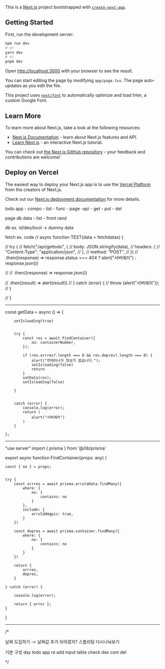 This is a [Next.js](https://nextjs.org/) project bootstrapped with [`create-next-app`](https://github.com/vercel/next.js/tree/canary/packages/create-next-app).

## Getting Started

First, run the development server:

```bash
npm run dev
# or
yarn dev
# or
pnpm dev
```

Open [http://localhost:3000](http://localhost:3000) with your browser to see the result.

You can start editing the page by modifying `app/page.tsx`. The page auto-updates as you edit the file.

This project uses [`next/font`](https://nextjs.org/docs/basic-features/font-optimization) to automatically optimize and load Inter, a custom Google Font.

## Learn More

To learn more about Next.js, take a look at the following resources:

- [Next.js Documentation](https://nextjs.org/docs) - learn about Next.js features and API.
- [Learn Next.js](https://nextjs.org/learn) - an interactive Next.js tutorial.

You can check out [the Next.js GitHub repository](https://github.com/vercel/next.js/) - your feedback and contributions are welcome!

## Deploy on Vercel

The easiest way to deploy your Next.js app is to use the [Vercel Platform](https://vercel.com/new?utm_medium=default-template&filter=next.js&utm_source=create-next-app&utm_campaign=create-next-app-readme) from the creators of Next.js.

Check out our [Next.js deployment documentation](https://nextjs.org/docs/deployment) for more details.

todo
app - compo - list
    - func
    - page
    -api - get
         - put
         - del

page db data - list - front rand

db ex. id/des/bool  -> dummy data

fetch ex. code
// async function TEST(data = fetchdatas)  {

//   try {
//       fetch("/api/gettodo", {
//           body: JSON.stringify(data),
//           headers: {
//               "Content-Type": "application/json",
//           },
//           method: "POST",
//       })
//           .then((response) => response.status === 404 ? alert("서버에러") : response.json())

//           // .then((response) => response.json())

//           .then((result) => alert(result))
//   } catch (error) {
//       throw (alert("서버에러"));
//   }

// }


-----

  const getData = async () => {

        setIsloading(true)


        try {
            const res = await FindContainer({
                no: containerNumber,
            });

            if (res.arrres?.length === 0 && res.depres?.length === 0) {
                alert("컨테이너가 정보가 없습니다.");
                setIsloading(false)
                return
            }
            setData(res);
            setIsloading(false)

        }


        catch (error) {
            console.log(error);
            return (
                alert("서버에러")
            )
        }

    };



----

"use server"
import { prisma } from '@/lib/prisma'

export async function FindContainer(props: any) {

    const { no } = props;


    try {
        const arrres = await prisma.arrulddata.findMany({
            where: {
                no: {
                    contains: no
                }
            },
            include: {
                arrulddmgpic: true,
            }
        })

        const depres = await prisma.container.findMany({
            where: {
                no: {
                    contains: no
                }
            }
        })

        return {
            arrres,
            depres,
        }

    } catch (error) {

        console.log(error);

        return { error };
    }
}

--------------------------
/*

날짜 도입하기 -> 날짜값 추가 되야겠지?
스플리팅 다시나눠보기

기본 구성 
day  todo app  re
add input
table
check des com del

*/